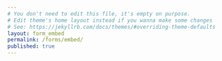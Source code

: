 ```yaml
---
# You don't need to edit this file, it's empty on purpose.
# Edit theme's home layout instead if you wanna make some changes
# See: https://jekyllrb.com/docs/themes/#overriding-theme-defaults
layout: form_embed
permalink: /forms/embed/
published: true
---
```


<div id="app-forms-embed"></div>
